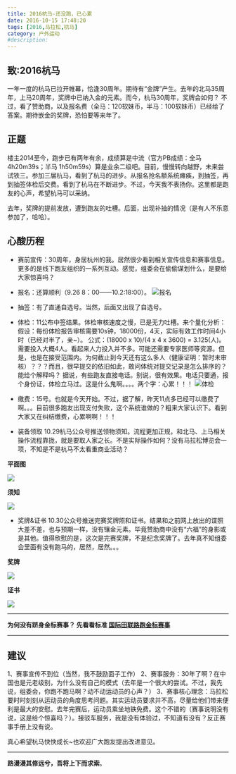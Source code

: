 ```yaml
---
title: 2016杭马-还没跑，已心累
date: 2016-10-15 17:48:20
tags: [2016,马拉松,杭马]
category: 户外运动
#description:
---
```

## 致:2016杭马
一年一度的杭马已拉开帷幕，恰逢30周年。期待有“金牌”产生。去年的北马35周年，上马20周年，奖牌中已纳入金的元素。而今，杭马30周年，奖牌会如何？
不过，看了赞助商，以及报名费（全马：120软妹币，半马：100软妹币）已经给了答案。期待嵌金的奖牌，恐怕要等来年了。
<!--more-->
## 正题
楼主2014至今，跑步已有两年有余，成绩算是中流（官方PB成绩：全马 4h20m39s；半马 1h50m59s）算是业余二级吧。目前，慢慢转向越野，未来尝试铁三。参加三届杭马，看到了杭马的进步。从报名抢名额系统瘫痪，到抽签，再到抽签体检后交费。看到了杭马在不断进步。不过，今天我不表扬你。这里都是跑友的心声，希望杭马可以采纳。

去年，奖牌的提前发放，遭到跑友的吐槽。后面，出现补抽的情况（是有人不乐意参加了，哈哈）。

## 心酸历程
* 赛前宣传：30周年，身居杭州的我。居然很少看到相关宣传信息和赛事信息。更多的是线下跑友组织的一系列互动。感觉，组委会在偷偷谋划什么，是要给大家惊喜吗？
* 报名：还算顺利（9.26 8：00——10.2:18:00）。
![报名](http://of7369y0i.bkt.clouddn.com/%E6%8D%95%E8%8E%B7.PNG)
* 抽签：有了直通自选号。当然，后面又出现了自选号。
* 体检：11公布中签结果。体检审核速度之慢，已是无力吐槽。来个量化分析：
假设：每份体检报告审核需要10s钟，18000份，4天，实际有效工作时间4小时（已经对半了，亲~）。
公式：(18000 x 10)/(4 x 4 x 3600) = 3.125(人)。需要投入大概4人。看起来人力投入并不多。可能还需要专家医师等资源。但是，也是在接受范围内。为何截止到今天还有这么多人（健康证明：暂时未审核）？？？而且，很早提交的依旧如此，敢问体统对提交记录是怎么排序的？能给个解释吗？
据说，有些跑友直接电话。别说，很有效果。电话只要通，报个身份证，体检立马过。这是什么鬼啊。。。。两个字：心累！！！
![体检](http://of7369y0i.bkt.clouddn.com/shenghe.PNG)
* 缴费：15号。也就是今天开始。不过，据了解，昨天11点多已经可以缴费了啊。。。目前很多跑友出现支付失败，这个系统谁做的？粗来大家认识下。看到大家又在纠结缴费，心累啊啊！！！

* 装备领取
10.29杭马公众号推送领物须知。流程更加正规，和北马、上马相关操作流程靠拢，就是要取人家之长。不是实际操作如何？没有马拉松博览会一项，不知是不是杭马不太看重商业活动？

**平面图**

![](http://of7369y0i.bkt.clouddn.com/2016/hm/p1.JPG)

**须知**

![](http://of7369y0i.bkt.clouddn.com/2016/hm/p2.JPG)

* 奖牌&证书
10.30公众号推送完赛奖牌照和证书。结果和之前网上放出的谍照大差不差，也与预期一样，没有镶金元素。毕竟赞助商中没有“六福”的身影或是其他。值得欣慰的是，这次是完赛奖牌，不是纪念奖牌了。去年真不知组委会里面有没有跑马的，居然，居然。。。

**奖牌**

![](http://of7369y0i.bkt.clouddn.com/2016/hm/p3.JPG)

**证书**

![](http://of7369y0i.bkt.clouddn.com/2016/hm/p4.JPG)



***
**为何没有跻身金标赛事？
先看看标准 [国际田联路跑金标赛事](http://baike.baidu.com/link?url=x3w0VmCsDFqeBSXkUJf8L1UsTnBh7oWAM2q8m0bLxecHJBY4g7X6Pigog45LEQUIJLWDPdUjhUUTToZO-ZPBwERWik_JvmKvBj07QmSR_fkYMTWllfDFJ7hfMAcXPcv3Y_r5Wnn8cKGtU6cAIi6ITO5pbGBO71AomtzZ_E6zI2-A99w_X2XG0R-XNMmRZYv6)**
***
## 建议
1、赛事宣传不到位（当然，我不鼓励面子工作）
2、赛事服务：30年了啊？在中国也是元老级别，为什么没有自己的模式（去年是一个很大的尝试。不过，我先说，组委会，你跑不跑马啊？动不动运动员的心声？）
3、赛事核心理念：马拉松要时时刻刻从运动员的角度思考问题。其实运动员要求并不高，尽量给他们带来便利是最大的安慰。去年完赛后，运动员乘坐地铁免费。这个不错的（赛事说明没有说，这是给个惊喜吗？）。接驳车服务，我是没有体验过，不知道有没有？反正赛事手册上没有说。

真心希望杭马快快成长~也欢迎广大跑友提出改进意见。

 ***
**路漫漫其修远兮，吾将上下而求索**。
